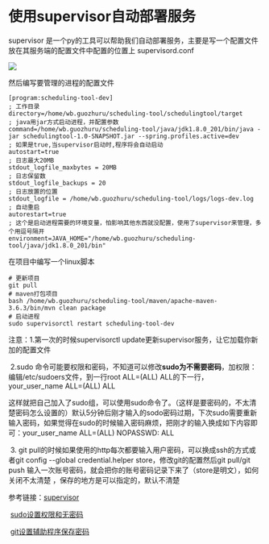 # 使用supervisor自动部署服务

supervisor 是一个py的工具可以帮助我们自动部署服务，主要是写一个配置文件放在其服务端的配置文件中配置的位置上 supervisord.conf 

![](D:\Code\笔记\MyJavaNotes\Java笔记\img\服务端指定的要管理的进程的配置文件放置处.png)

然后编写要管理的进程的配置文件

```
[program:scheduling-tool-dev]
; 工作目录
directory=/home/wb.guozhuru/scheduling-tool/schedulingtool/target
; java用jar方式启动进程，并配置参数
command=/home/wb.guozhuru/scheduling-tool/java/jdk1.8.0_201/bin/java -jar schedulingtool-1.0-SNAPSHOT.jar --spring.profiles.active=dev
; 如果是true,当supervisor启动时,程序将会自动启动
autostart=true
; 日志最大20MB
stdout_logfile_maxbytes = 20MB
; 日志保留数
stdout_logfile_backups = 20
; 日志放置的位置
stdout_logfile = /home/wb.guozhuru/scheduling-tool/logs/logs-dev.log
; 自动重启
autorestart=true
; 这个是启动进程需要的环境变量，怕影响其他东西就没配置，使用了supervisor来管理，多个用逗号隔开
environment=JAVA_HOME="/home/wb.guozhuru/scheduling-tool/java/jdk1.8.0_201/bin"
```

在项目中编写一个linux脚本

```
# 更新项目
git pull
# maven打包项目
bash /home/wb.guozhuru/scheduling-tool/maven/apache-maven-3.6.3/bin/mvn clean package
# 启动进程
sudo supervisorctl restart scheduling-tool-dev
```

注意：1.第一次的时候supervisorctl update更新supervisor服务，让它加载你新加的配置文件

​			2.sudo 命令可能要权限和密码，不知道可以修改**sudo为不需要密码**，加权限：编辑/etc/sudoers文件，到一行root ALL=(ALL)  ALL的下一行，your_user_name ALL=(ALL)  ALL

这样就把自己加入了sudo组，可以使用sudo命令了。（这样是要密码的，不太清楚密码怎么设置的）默认5分钟后刚才输入的sodo密码过期，下次sudo需要重新输入密码，如果觉得在sudo的时候输入密码麻烦，把刚才的输入换成如下内容即可：your_user_name ALL=(ALL) NOPASSWD: ALL

​			3. git pull的时候如果使用的http每次都要输入用户密码，可以换成ssh的方式或者git config --global credential.helper store，修改git的配置然后git pull/git push 输入一次账号密码，就会把你的账号密码记录下来了（store是明文），如何关闭不太清楚 ，保存的地方是可以指定的，默认不清楚

参考链接：[supervisor](https://juejin.im/entry/5c1f01616fb9a049cd543042)

​					[sudo设置权限和无密码](https://www.cnblogs.com/itech/archive/2009/08/07/1541017.html)

​					[git设置辅助程序保存密码](https://www.cnblogs.com/volnet/p/git-credentials.html)